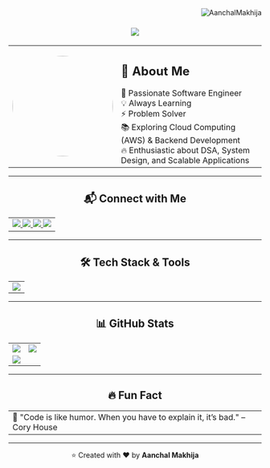 <img align="right" src="https://komarev.com/ghpvc/?username=AanchalMakhija&label=Profile%20Views&color=0e75b6&style=flat" alt="AanchalMakhija" />


<h1 align="center">
  <a href="https://git.io/typing-svg">
    <img src="http://readme-typing-svg.herokuapp.com?font=Sedan&center=true&pause=1000&random=false&width=500&lines=Hi+there+%F0%9F%91%8B%F0%9F%8F%BB;+I'm+Aanchal+Makhija+!!;Software+Engineer;Passionate+About+Technology+%26+Innovation"/>
  </a>
</h1>

<div align="center">
  <table>
    <tr>
      <td align="left" width="30%">
        <img src="https://raw.githubusercontent.com/AanchalMakhija/IMAGE/main/profile-pic.jpg" width="200" height="200" style="border-radius:50%"/>
      </td>
      <td align="left" width="70%">
        <h2>🚀 About Me</h2>
        🎯 Passionate Software Engineer <br/>
        💡 Always Learning <br/>
        ⚡ Problem Solver <br/>
        📚 Exploring Cloud Computing (AWS) & Backend Development <br/>
        🔥 Enthusiastic about DSA, System Design, and Scalable Applications
      </td>
    </tr>
  </table>
</div>

---

<h2 align="center">📬 Connect with Me</h2>
<div align="center">
  <table>
    <tr>
      <td>
        <a href="https://www.linkedin.com/in/aanchal-makhija-8b9183257/" target="_blank">
          <img src="https://img.shields.io/badge/LinkedIn-0077B5?style=for-the-badge&logo=linkedin&logoColor=white">
        </a>
        <a href="mailto:aanchal.makhija999@gmail.com" target="_blank">
          <img src="https://img.shields.io/badge/Gmail-D14836?style=for-the-badge&logo=gmail&logoColor=white">
        </a>
        <a href="https://x.com/AanchalMakhija3" target="_blank">
          <img src="https://img.shields.io/badge/Twitter-1DA1F2?style=for-the-badge&logo=twitter&logoColor=white">
        </a>
        <a href="https://medium.com/@aanchal.makhija999" target="_blank">
          <img src="https://img.shields.io/badge/Medium-12100E?style=for-the-badge&logo=medium&logoColor=white">
        </a>
      </td>
    </tr>
  </table>
</div>

---

<h2 align="center">🛠 Tech Stack & Tools</h2>
<div align="center">
  <table><tr><td>
    <a href="https://skillicons.dev">
      <img src="https://skillicons.dev/icons?i=aws,java,python,c,cpp,css,nodejs,express,git,github,postgres,mysql,tailwind,nextjs,typescript"/>
    </a>
  </td></tr></table>
</div>

---

<h2 align="center">📊 GitHub Stats</h2>
<div align="center">
  <table>
    <tr>
      <td>
        <img src="https://github-readme-stats.vercel.app/api?username=AanchalMakhija&show_icons=true&theme=radical&count_private=true"/>
      </td>
      <td>
        <img src="https://github-readme-streak-stats.herokuapp.com/?user=AanchalMakhija&theme=radical"/>
      </td>
    </tr>
    <tr>
      <td colspan="2">
        <img src="https://github-readme-stats.vercel.app/api/top-langs/?username=AanchalMakhija&layout=compact&theme=radical"/>
      </td>
    </tr>
  </table>
</div>

---

<h2 align="center">🔥 Fun Fact</h2>
<div align="center">
  <table><tr><td>🚀 "Code is like humor. When you have to explain it, it’s bad." – Cory House</td></tr></table>
</div>

---

<p align="center">⭐️ Created with ❤️ by <strong>Aanchal Makhija</strong></p>
